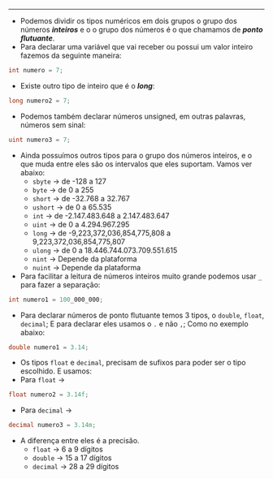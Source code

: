 ___
- Podemos dividir os tipos numéricos em dois grupos o grupo dos números ***inteiros*** e o o grupo dos números é o que chamamos de ***ponto flutuante***.
- Para declarar uma variável que vai receber ou possui um valor inteiro fazemos da seguinte maneira:
```C#
int numero = 7;
```
- Existe outro tipo de inteiro que é o ***long***:
```C#
long numero2 = 7;
```
- Podemos também declarar números unsigned, em outras palavras, números sem sinal:
```C#
uint numero3 = 7;
```
- Ainda possuímos outros tipos para o grupo dos números inteiros, e o que muda entre eles são os intervalos que eles suportam. Vamos ver abaixo:
	- `sbyte` -> de -128 a 127
	- `byte` -> de 0 a 255
	- `short` -> de -32.768 a 32.767
	- `ushort` -> de 0 a 65.535
	- `int` -> de -2.147.483.648 a 2.147.483.647
	- `uint` -> de 0 a 4.294.967.295
	- `long` -> de -9,223,372,036,854,775,808 a 9,223,372,036,854,775,807
	- `ulong` -> de 0 a 18.446.744.073.709.551.615
	- `nint` -> Depende da plataforma
	- `nuint` -> Depende da plataforma
- Para facilitar a leitura de números inteiros muito grande podemos usar `_` para fazer a separação:
```c#
int numero1 = 100_000_000;
```
- Para declarar números de ponto flutuante temos 3 tipos, o `double`, `float`, `decimal`; E para declarar eles usamos o `.` e não `,`; Como no exemplo abaixo:
```C#
double numero1 = 3.14;
```
- Os tipos `float` e `decimal`, precisam de sufixos para poder ser o tipo escolhido. E usamos:
- Para `float` ->
```c#
float numero2 = 3.14f;
```
- Para `decimal` ->
```c#
decimal numero3 = 3.14m;
```
- A diferença entre eles é a precisão.
	- `float` -> 6 a 9 dígitos
	- `double` -> 15 a 17 dígitos
	- `decimal` -> 28 a 29 dígitos